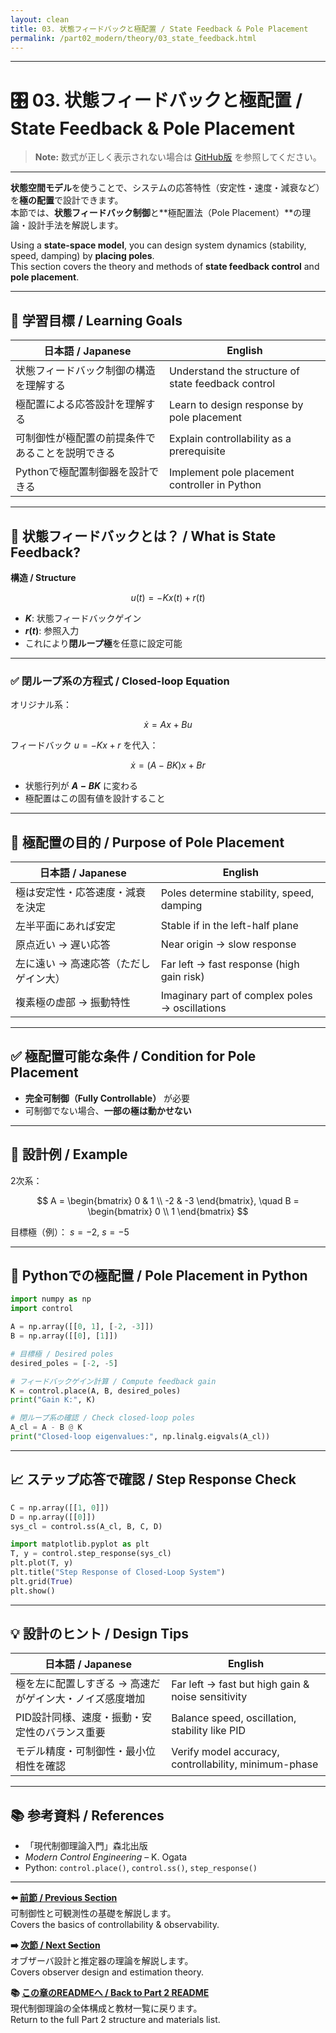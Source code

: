 ```yaml
---
layout: clean
title: 03. 状態フィードバックと極配置 / State Feedback & Pole Placement
permalink: /part02_modern/theory/03_state_feedback.html
---
```


---

# 🎛️ 03. 状態フィードバックと極配置 / State Feedback & Pole Placement

> **Note:** 数式が正しく表示されない場合は [GitHub版](https://github.com/Samizo-AITL/EduController/blob/main/part02_modern/theory/03_state_feedback.md) を参照してください。

---

**状態空間モデル**を使うことで、システムの応答特性（安定性・速度・減衰など）を**極の配置**で設計できます。  
本節では、**状態フィードバック制御**と**極配置法（Pole Placement）**の理論・設計手法を解説します。

Using a **state-space model**, you can design system dynamics (stability, speed, damping) by **placing poles**.  
This section covers the theory and methods of **state feedback control** and **pole placement**.

---

## 🎯 学習目標 / Learning Goals

| 日本語 / Japanese | English |
|-------------------|---------|
| 状態フィードバック制御の構造を理解する | Understand the structure of state feedback control |
| 極配置による応答設計を理解する | Learn to design response by pole placement |
| 可制御性が極配置の前提条件であることを説明できる | Explain controllability as a prerequisite |
| Pythonで極配置制御器を設計できる | Implement pole placement controller in Python |

---

## 📐 状態フィードバックとは？ / What is State Feedback?

**構造 / Structure**  

$$
u(t) = -K x(t) + r(t)
$$

- **$K$**: 状態フィードバックゲイン  
- **$r(t)$**: 参照入力  
- これにより**閉ループ極**を任意に設定可能  

---

### ✅ 閉ループ系の方程式 / Closed-loop Equation

オリジナル系：  

$$
\dot{x} = A x + B u
$$

フィードバック $u = -Kx + r$ を代入： 

$$
\dot{x} = (A - BK) x + Br
$$

- 状態行列が **$A - BK$** に変わる  
- 極配置はこの固有値を設計すること

---

## 🧠 極配置の目的 / Purpose of Pole Placement

| 日本語 / Japanese | English |
|-------------------|---------|
| 極は安定性・応答速度・減衰を決定 | Poles determine stability, speed, damping |
| 左半平面にあれば安定 | Stable if in the left-half plane |
| 原点近い → 遅い応答 | Near origin → slow response |
| 左に遠い → 高速応答（ただしゲイン大） | Far left → fast response (high gain risk) |
| 複素極の虚部 → 振動特性 | Imaginary part of complex poles → oscillations |

---

## ✅ 極配置可能な条件 / Condition for Pole Placement

- **完全可制御（Fully Controllable）** が必要  
- 可制御でない場合、**一部の極は動かせない**

---

## 📘 設計例 / Example

2次系： 

$$
A = \begin{bmatrix}
0 & 1 \\
-2 & -3
\end{bmatrix}, \quad
B = \begin{bmatrix}
0 \\
1
\end{bmatrix}
$$

目標極（例）： $s = -2$, $s = -5$

---

## 🧪 Pythonでの極配置 / Pole Placement in Python

```python
import numpy as np
import control

A = np.array([[0, 1], [-2, -3]])
B = np.array([[0], [1]])

# 目標極 / Desired poles
desired_poles = [-2, -5]

# フィードバックゲイン計算 / Compute feedback gain
K = control.place(A, B, desired_poles)
print("Gain K:", K)

# 閉ループ系の確認 / Check closed-loop poles
A_cl = A - B @ K
print("Closed-loop eigenvalues:", np.linalg.eigvals(A_cl))
```

---

## 📈 ステップ応答で確認 / Step Response Check

```python
C = np.array([[1, 0]])
D = np.array([[0]])
sys_cl = control.ss(A_cl, B, C, D)

import matplotlib.pyplot as plt
T, y = control.step_response(sys_cl)
plt.plot(T, y)
plt.title("Step Response of Closed-Loop System")
plt.grid(True)
plt.show()
```

---

## 💡 設計のヒント / Design Tips

| 日本語 / Japanese | English |
|-------------------|---------|
| 極を左に配置しすぎる → 高速だがゲイン大・ノイズ感度増加 | Far left → fast but high gain & noise sensitivity |
| PID設計同様、速度・振動・安定性のバランス重要 | Balance speed, oscillation, stability like PID |
| モデル精度・可制御性・最小位相性を確認 | Verify model accuracy, controllability, minimum-phase |

---

## 📚 参考資料 / References

- 「現代制御理論入門」森北出版  
- *Modern Control Engineering* – K. Ogata  
- Python: `control.place()`, `control.ss()`, `step_response()`

---

**⬅️ [前節 / Previous Section](https://samizo-aitl.github.io/EduController/part02_modern/theory/02_controllability.html)**  
可制御性と可観測性の基礎を解説します。  
Covers the basics of controllability & observability.

**➡️ [次節 / Next Section](https://samizo-aitl.github.io/EduController/part02_modern/theory/04_observer_design.html)**  
オブザーバ設計と推定器の理論を解説します。  
Covers observer design and estimation theory.

**📚 [この章のREADMEへ / Back to Part 2 README](https://samizo-aitl.github.io/EduController/part02_modern/README.html)**  
現代制御理論の全体構成と教材一覧に戻ります。  
Return to the full Part 2 structure and materials list.
